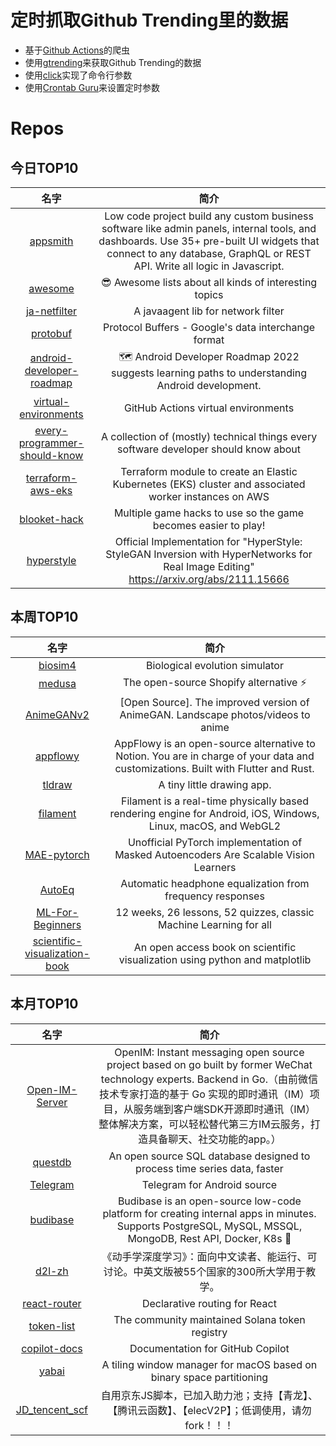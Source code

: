 # 定时抓取Github Trending里的数据
* 基于[Github Actions](https://docs.github.com/en/actions)的爬虫
* 使用[gtrending](https://github.com/hedythedev/gtrending)来获取Github Trending的数据
* 使用[click](https://github.com/pallets/click)实现了命令行参数
* 使用[Crontab Guru](https://crontab.guru/)来设置定时参数

# Repos
## 今日TOP10 
<!-- START OF DAILY_TOP10_REPOS -->
| 名字 | 简介 |
| :----: | :----: |
| [appsmith](https://github.com/appsmithorg/appsmith) | Low code project build any custom business software like admin panels, internal tools, and dashboards. Use 35+ pre-built UI widgets that connect to any database, GraphQL or REST API. Write all logic in Javascript. |
| [awesome](https://github.com/sindresorhus/awesome) | 😎 Awesome lists about all kinds of interesting topics |
| [ja-netfilter](https://github.com/ja-netfilter/ja-netfilter) | A javaagent lib for network filter |
| [protobuf](https://github.com/protocolbuffers/protobuf) | Protocol Buffers - Google's data interchange format |
| [android-developer-roadmap](https://github.com/skydoves/android-developer-roadmap) | 🗺 Android Developer Roadmap 2022 suggests learning paths to understanding Android development. |
| [virtual-environments](https://github.com/actions/virtual-environments) | GitHub Actions virtual environments |
| [every-programmer-should-know](https://github.com/mtdvio/every-programmer-should-know) | A collection of (mostly) technical things every software developer should know about |
| [terraform-aws-eks](https://github.com/terraform-aws-modules/terraform-aws-eks) | Terraform module to create an Elastic Kubernetes (EKS) cluster and associated worker instances on AWS |
| [blooket-hack](https://github.com/glixzzy/blooket-hack) | Multiple game hacks to use so the game becomes easier to play! |
| [hyperstyle](https://github.com/yuval-alaluf/hyperstyle) | Official Implementation for "HyperStyle: StyleGAN Inversion with HyperNetworks for Real Image Editing" https://arxiv.org/abs/2111.15666 |
<!-- END OF DAILY_TOP10_REPOS -->

## 本周TOP10
<!-- START OF WEEKLY_TOP10_REPOS -->
| 名字 | 简介 |
| :----: | :----: |
| [biosim4](https://github.com/davidrmiller/biosim4) | Biological evolution simulator |
| [medusa](https://github.com/medusajs/medusa) | The open-source Shopify alternative ⚡️ |
| [AnimeGANv2](https://github.com/TachibanaYoshino/AnimeGANv2) | [Open Source]. The improved version of AnimeGAN. Landscape photos/videos to anime |
| [appflowy](https://github.com/AppFlowy-IO/appflowy) | AppFlowy is an open-source alternative to Notion. You are in charge of your data and customizations. Built with Flutter and Rust. |
| [tldraw](https://github.com/tldraw/tldraw) | A tiny little drawing app. |
| [filament](https://github.com/google/filament) | Filament is a real-time physically based rendering engine for Android, iOS, Windows, Linux, macOS, and WebGL2 |
| [MAE-pytorch](https://github.com/pengzhiliang/MAE-pytorch) | Unofficial PyTorch implementation of Masked Autoencoders Are Scalable Vision Learners |
| [AutoEq](https://github.com/jaakkopasanen/AutoEq) | Automatic headphone equalization from frequency responses |
| [ML-For-Beginners](https://github.com/microsoft/ML-For-Beginners) | 12 weeks, 26 lessons, 52 quizzes, classic Machine Learning for all |
| [scientific-visualization-book](https://github.com/rougier/scientific-visualization-book) | An open access book on scientific visualization using python and matplotlib |
<!-- END OF WEEKLY_TOP10_REPOS -->

## 本月TOP10
<!-- START OF MONTHLY_TOP10_REPOS -->
| 名字 | 简介 |
| :----: | :----: |
| [Open-IM-Server](https://github.com/OpenIMSDK/Open-IM-Server) | OpenIM: Instant messaging open source project based on go built by former WeChat technology experts. Backend in Go.（由前微信技术专家打造的基于 Go 实现的即时通讯（IM）项目，从服务端到客户端SDK开源即时通讯（IM）整体解决方案，可以轻松替代第三方IM云服务，打造具备聊天、社交功能的app。） |
| [questdb](https://github.com/questdb/questdb) | An open source SQL database designed to process time series data, faster |
| [Telegram](https://github.com/DrKLO/Telegram) | Telegram for Android source |
| [budibase](https://github.com/Budibase/budibase) | Budibase is an open-source low-code platform for creating internal apps in minutes. Supports PostgreSQL, MySQL, MSSQL, MongoDB, Rest API, Docker, K8s 🚀 |
| [d2l-zh](https://github.com/d2l-ai/d2l-zh) | 《动手学深度学习》：面向中文读者、能运行、可讨论。中英文版被55个国家的300所大学用于教学。 |
| [react-router](https://github.com/remix-run/react-router) | Declarative routing for React |
| [token-list](https://github.com/solana-labs/token-list) | The community maintained Solana token registry |
| [copilot-docs](https://github.com/github/copilot-docs) | Documentation for GitHub Copilot |
| [yabai](https://github.com/koekeishiya/yabai) | A tiling window manager for macOS based on binary space partitioning |
| [JD_tencent_scf](https://github.com/zero205/JD_tencent_scf) | 自用京东JS脚本，已加入助力池；支持【青龙】、【腾讯云函数】、【elecV2P】；低调使用，请勿fork！！！ |
<!-- END OF MONTHLY_TOP10_REPOS -->
